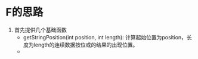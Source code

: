 # F的思路

1. 首先提供几个基础函数
    - getStringPosition(int position, int length): 计算起始位置为position，长度为length的连续数据按位或的结果的出现位置。
    - 